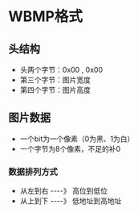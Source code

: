 


# WBMP格式

## 头结构

* 头两个字节：0x00 , 0x00
* 第三个字节：图片宽度
* 第四个字节：图片高度
   

## 图片数据

* 一个bit为一个像素（0为黑、1为白）
* 一个字节为8个像素，不足的补0

### 数据排列方式
* 从左到右  ----》 高位到低位
* 从上到下  ----》 低地址到高地址